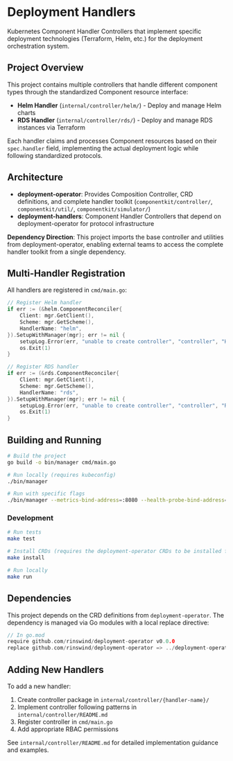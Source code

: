 # Deployment Handlers

Kubernetes Component Handler Controllers that implement specific deployment technologies (Terraform, Helm, etc.) for the deployment orchestration system.

## Project Overview

This project contains multiple controllers that handle different component types through the standardized Component resource interface:

- **Helm Handler** (`internal/controller/helm/`) - Deploy and manage Helm charts
- **RDS Handler** (`internal/controller/rds/`) - Deploy and manage RDS instances via Terraform

Each handler claims and processes Component resources based on their `spec.handler` field, implementing the actual deployment logic while following standardized protocols.

## Architecture

- **deployment-operator**: Provides Composition Controller, CRD definitions, and complete handler toolkit (`componentkit/controller/`, `componentkit/util/`, `componentkit/simulator/`)
- **deployment-handlers**: Component Handler Controllers that depend on deployment-operator for protocol infrastructure

**Dependency Direction**: This project imports the base controller and utilities from deployment-operator, enabling external teams to access the complete handler toolkit from a single dependency.

## Multi-Handler Registration

All handlers are registered in `cmd/main.go`:

```go
// Register Helm handler
if err := (&helm.ComponentReconciler{
    Client: mgr.GetClient(),
    Scheme: mgr.GetScheme(),
    HandlerName: "helm",
}).SetupWithManager(mgr); err != nil {
    setupLog.Error(err, "unable to create controller", "controller", "Helm")
    os.Exit(1)
}

// Register RDS handler  
if err := (&rds.ComponentReconciler{
    Client: mgr.GetClient(),
    Scheme: mgr.GetScheme(),
    HandlerName: "rds",
}).SetupWithManager(mgr); err != nil {
    setupLog.Error(err, "unable to create controller", "controller", "RDS")
    os.Exit(1)
}
```

## Building and Running

```bash
# Build the project
go build -o bin/manager cmd/main.go

# Run locally (requires kubeconfig)
./bin/manager

# Run with specific flags
./bin/manager --metrics-bind-address=:8080 --health-probe-bind-address=:8081
```

### Development

```bash
# Run tests
make test

# Install CRDs (requires the deployment-operator CRDs to be installed first)
make install

# Run locally
make run
```

## Dependencies

This project depends on the CRD definitions from `deployment-operator`. The dependency is managed via Go modules with a local replace directive:

```go
// In go.mod
require github.com/rinswind/deployment-operator v0.0.0
replace github.com/rinswind/deployment-operator => ../deployment-operator
```

## Adding New Handlers

To add a new handler:

1. Create controller package in `internal/controller/{handler-name}/`
2. Implement controller following patterns in `internal/controller/README.md`
3. Register controller in `cmd/main.go`
4. Add appropriate RBAC permissions

See `internal/controller/README.md` for detailed implementation guidance and examples.
